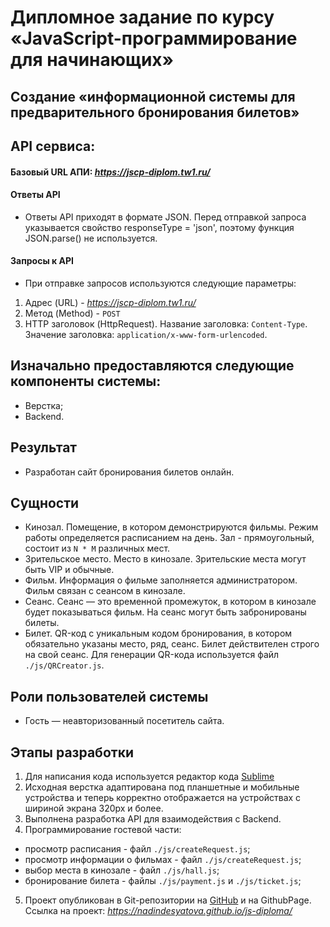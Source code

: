 # Дипломное задание по курсу «JavaScript-программирование для начинающих»

## Создание «информационной системы для предварительного бронирования билетов»

## API сервиса:

#### Базовый URL АПИ: *https://jscp-diplom.tw1.ru/*

#### Ответы API

* Ответы API приходят в формате JSON. Перед отправкой запроса указывается свойство responseType = 'json', поэтому функция JSON.parse() не используется.

#### Запросы к API

* При отправке запросов используются следующие параметры:

1. Адрес (URL) - *https://jscp-diplom.tw1.ru/*
2. Метод (Method) - `POST`
3. HTTP заголовок (HttpRequest). Название заголовка: `Content-Type`. Значение заголовка: `application/x-www-form-urlencoded`.


## Изначально предоставляются следующие компоненты системы:

* Верстка;
* Backend.

## Результат

* Разработан сайт бронирования билетов онлайн.

## Сущности

* Кинозал. Помещение, в котором демонстрируются фильмы. Режим работы определяется расписанием на день. Зал - прямоугольный, состоит из `N * M` различных мест.
* Зрительское место. Место в кинозале. Зрительские места могут быть VIP и обычные.
* Фильм. Информация о фильме заполняется администратором. Фильм связан с сеансом в кинозале.
* Сеанс. Сеанс — это временной промежуток, в котором в кинозале будет показываться фильм. На сеанс могут быть забронированы билеты.
* Билет. QR-код c уникальным кодом бронирования, в котором обязательно указаны место, ряд, сеанс. Билет действителен строго на свой сеанс. Для генерации QR-кода используется файл `./js/QRCreator.js`.

## Роли пользователей системы

* Гость — неавторизованный посетитель сайта.

## Этапы разработки
1. Для написания кода используется редактор кода [Sublime][1]
2. Исходная верстка адаптирована под планшетные и мобильные устройства и теперь корректно отображается на устройствах с шириной экрана 320px и более.
3. Выполнена разработка API для взаимодействия с Backend.
4. Программирование гостевой части:
* просмотр расписания - файл `./js/createRequest.js`;
* просмотр информации о фильмах - файл `./js/createRequest.js`;
* выбор места в кинозале - файл `./js/hall.js`;
* бронирование билета - файлы `./js/payment.js` и `./js/ticket.js`;
5. Проект опубликован в Git-репозитории на [GitHub][2] и на GithubPage. Ссылка на проект: *https://nadindesyatova.github.io/js-diploma/*

[1]: https://www.sublimetext.com/
[2]: https://github.com/
